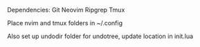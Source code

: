 Dependencies:
Git
Neovim 
Ripgrep
Tmux

Place nvim and tmux folders in ~/.config

Also set up undodir folder for undotree, update location in init.lua



